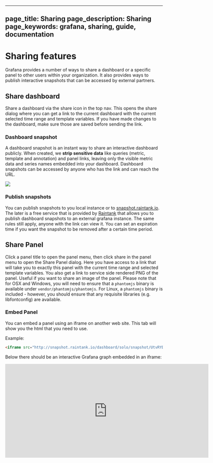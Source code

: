 ----
page_title: Sharing
page_description: Sharing
page_keywords: grafana, sharing, guide, documentation
---

# Sharing features
Grafana provides a number of ways to share a dashboard or a specific panel to other users within your
organization. It also provides ways to publish interactive snapshots that can be accessed by external partners.

## Share dashboard
Share a dashboard via the share icon in the top nav. This opens the share dialog where you
can get a link to the current dashboard with the current selected time range and template variables. If you have
made changes to the dashboard, make sure those are saved before sending the link.

### Dashboard snapshot

A dashboard snapshot is an instant way to share an interactive dashboard publicly. When created, we <strong>strip sensitive data</strong> like queries
(metric, template and annotation) and panel links, leaving only the visible metric data and series names embedded into your dashboard. Dashboard
snapshots can be accessed by anyone who has the link and can reach the URL.

![](/img/v2/dashboard_snapshot_dialog.png)

### Publish snapshots
You can publish snapshots to you local instance or to [snapshot.raintank.io](http://snapshot.raintank.io). The later is a free service
that is provided by [Raintank](http://raintank.io) that allows you to publish dashboard snapshots to an external grafana instance.
The same rules still apply, anyone with the link can view it. You can set an expiration time if you want the snapshot to be removed
after a certain time period.

## Share Panel
Click a panel title to open the panel menu, then click share in the panel menu to open the Share Panel dialog. Here you
have access to a link that will take you to exactly this panel with the current time range and selected template variables.
You also get a link to service side rendered PNG of the panel. Useful if you want to share an image of the panel.
Please note that for OSX and Windows, you will need to ensure that a `phantomjs` binary is available under `vendor/phantomjs/phantomjs`. For Linux, a `phantomjs` binary is included - however, you should ensure that any requisite libraries (e.g. libfontconfig) are available.

### Embed Panel
You can embed a panel using an iframe on another web site. This tab will show you the html that you need to use.

Example:

```html
<iframe src="http://snapshot.raintank.io/dashboard/solo/snapshot/UtvRYDv650fHOV2jV5QlAQhLnNOhB5ZN?panelId=4&fullscreen&from=1427385145990&to=1427388745990" width="650" height="300" frameborder="0"></iframe>
```

Below there should be an interactive Grafana graph embedded in an iframe:
<iframe src="https://snapshot.raintank.io/dashboard-solo/snapshot/4IKyWYNEQll1B9FXcN3RIgx4M2VGgU8d?panelId=4&fullscreen" width="650" height="300" frameborder="0"></iframe>
